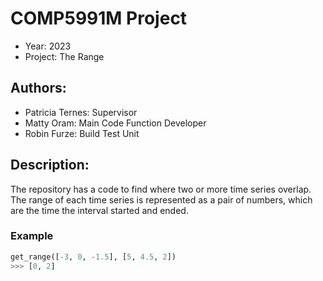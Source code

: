 # COMP5991M Project

- Year: 2023
- Project: The Range

## Authors:

- Patricia Ternes: Supervisor
- Matty Oram: Main Code Function Developer
- Robin Furze: Build Test Unit

## Description:

The repository has a code to find where two or more time series overlap. The range of each time series is represented as a pair of numbers, which are the time the interval started and ended.

### Example

```python
get_range([-3, 0, -1.5], [5, 4.5, 2])
>>> [0, 2]
```
